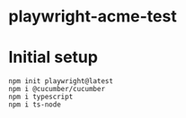 # playwright-acme-test


# Initial setup

    npm init playwright@latest
    npm i @cucumber/cucumber
    npm i typescript
    npm i ts-node